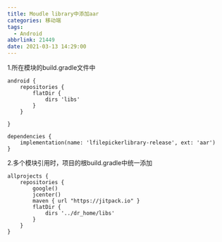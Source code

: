 ```yaml
---
title: Moudle library中添加aar
categories: 移动端
tags:
  - Android
abbrlink: 21449
date: 2021-03-13 14:29:00
---
```



1.所在模块的build.gradle文件中
```
android {
    repositories {
        flatDir {
            dirs 'libs'
        }
    }

}

dependencies {
    implementation(name: 'lfilepickerlibrary-release', ext: 'aar')
}
```

2.多个模块引用时，项目的根build.gradle中统一添加
```
allprojects {
    repositories {
        google()
        jcenter()
        maven { url "https://jitpack.io" }
        flatDir {
            dirs '../dr_home/libs'
        }
    }
}
```



